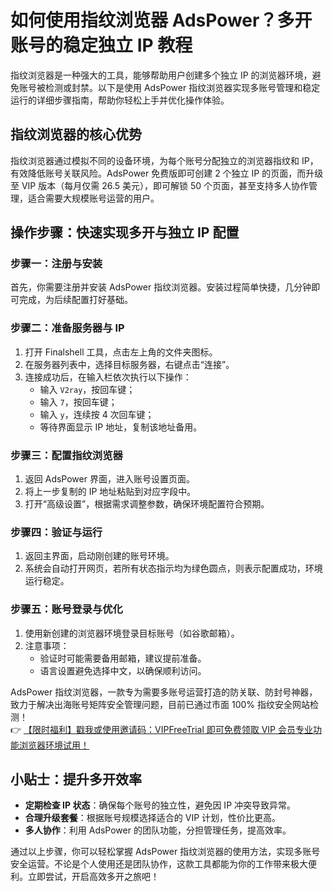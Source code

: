 # 如何使用指纹浏览器 AdsPower？多开账号的稳定独立 IP 教程

指纹浏览器是一种强大的工具，能够帮助用户创建多个独立 IP 的浏览器环境，避免账号被检测或封禁。以下是使用 AdsPower 指纹浏览器实现多账号管理和稳定运行的详细步骤指南，帮助你轻松上手并优化操作体验。

## 指纹浏览器的核心优势

指纹浏览器通过模拟不同的设备环境，为每个账号分配独立的浏览器指纹和 IP，有效降低账号关联风险。AdsPower 免费版即可创建 2 个独立 IP 的页面，而升级至 VIP 版本（每月仅需 26.5 美元），即可解锁 50 个页面，甚至支持多人协作管理，适合需要大规模账号运营的用户。

## 操作步骤：快速实现多开与独立 IP 配置

### 步骤一：注册与安装

首先，你需要注册并安装 AdsPower 指纹浏览器。安装过程简单快捷，几分钟即可完成，为后续配置打好基础。

### 步骤二：准备服务器与 IP

1. 打开 Finalshell 工具，点击左上角的文件夹图标。
2. 在服务器列表中，选择目标服务器，右键点击“连接”。
3. 连接成功后，在输入栏依次执行以下操作：
   - 输入 `V2ray`，按回车键；
   - 输入 `7`，按回车键；
   - 输入 `y`，连续按 4 次回车键；
   - 等待界面显示 IP 地址，复制该地址备用。

### 步骤三：配置指纹浏览器

1. 返回 AdsPower 界面，进入账号设置页面。
2. 将上一步复制的 IP 地址粘贴到对应字段中。
3. 打开“高级设置”，根据需求调整参数，确保环境配置符合预期。

### 步骤四：验证与运行

1. 返回主界面，启动刚创建的账号环境。
2. 系统会自动打开网页，若所有状态指示均为绿色圆点，则表示配置成功，环境运行稳定。

### 步骤五：账号登录与优化

1. 使用新创建的浏览器环境登录目标账号（如谷歌邮箱）。
2. 注意事项：
   - 验证时可能需要备用邮箱，建议提前准备。
   - 语言设置避免选择中文，以确保顺利访问。

AdsPower 指纹浏览器，一款专为需要多账号运营打造的防关联、防封号神器，致力于解决出海账号矩阵安全管理问题，目前已通过市面 100% 指纹安全网站检测！  
👉 [【限时福利】戳我或使用邀请码：VIPFreeTrial 即可免费领取 VIP 会员专业功能浏览器环境试用！](https://bit.ly/adspower_free)

## 小贴士：提升多开效率

- **定期检查 IP 状态**：确保每个账号的独立性，避免因 IP 冲突导致异常。
- **合理升级套餐**：根据账号规模选择适合的 VIP 计划，性价比更高。
- **多人协作**：利用 AdsPower 的团队功能，分担管理任务，提高效率。

通过以上步骤，你可以轻松掌握 AdsPower 指纹浏览器的使用方法，实现多账号安全运营。不论是个人使用还是团队协作，这款工具都能为你的工作带来极大便利。立即尝试，开启高效多开之旅吧！